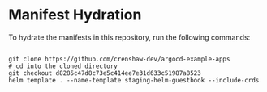 
# Manifest Hydration

To hydrate the manifests in this repository, run the following commands:

```shell

git clone https://github.com/crenshaw-dev/argocd-example-apps
# cd into the cloned directory
git checkout d8285c47d8c73e5c414ee7e31d633c51987a8523
helm template . --name-template staging-helm-guestbook --include-crds
```
